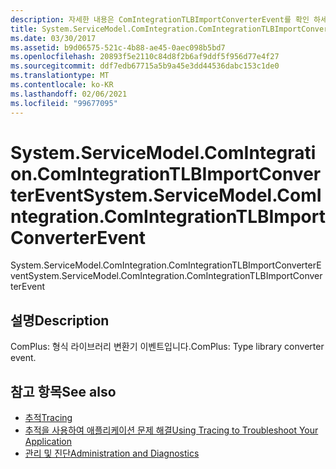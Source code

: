 ```yaml
---
description: 자세한 내용은 ComIntegrationTLBImportConverterEvent를 확인 하세요.
title: System.ServiceModel.ComIntegration.ComIntegrationTLBImportConverterEvent
ms.date: 03/30/2017
ms.assetid: b9d06575-521c-4b88-ae45-0aec098b5bd7
ms.openlocfilehash: 20893f5e2110c84d8f2b6af9ddf5f956d77e4f27
ms.sourcegitcommit: ddf7edb67715a5b9a45e3dd44536dabc153c1de0
ms.translationtype: MT
ms.contentlocale: ko-KR
ms.lasthandoff: 02/06/2021
ms.locfileid: "99677095"
---
```

# <a name="systemservicemodelcomintegrationcomintegrationtlbimportconverterevent"></a><span data-ttu-id="c6b4c-103">System.ServiceModel.ComIntegration.ComIntegrationTLBImportConverterEvent</span><span class="sxs-lookup"><span data-stu-id="c6b4c-103">System.ServiceModel.ComIntegration.ComIntegrationTLBImportConverterEvent</span></span>

<span data-ttu-id="c6b4c-104">System.ServiceModel.ComIntegration.ComIntegrationTLBImportConverterEvent</span><span class="sxs-lookup"><span data-stu-id="c6b4c-104">System.ServiceModel.ComIntegration.ComIntegrationTLBImportConverterEvent</span></span>  
  
## <a name="description"></a><span data-ttu-id="c6b4c-105">설명</span><span class="sxs-lookup"><span data-stu-id="c6b4c-105">Description</span></span>  

 <span data-ttu-id="c6b4c-106">ComPlus: 형식 라이브러리 변환기 이벤트입니다.</span><span class="sxs-lookup"><span data-stu-id="c6b4c-106">ComPlus: Type library converter event.</span></span>  
  
## <a name="see-also"></a><span data-ttu-id="c6b4c-107">참고 항목</span><span class="sxs-lookup"><span data-stu-id="c6b4c-107">See also</span></span>

- [<span data-ttu-id="c6b4c-108">추적</span><span class="sxs-lookup"><span data-stu-id="c6b4c-108">Tracing</span></span>](index.md)
- [<span data-ttu-id="c6b4c-109">추적을 사용하여 애플리케이션 문제 해결</span><span class="sxs-lookup"><span data-stu-id="c6b4c-109">Using Tracing to Troubleshoot Your Application</span></span>](using-tracing-to-troubleshoot-your-application.md)
- [<span data-ttu-id="c6b4c-110">관리 및 진단</span><span class="sxs-lookup"><span data-stu-id="c6b4c-110">Administration and Diagnostics</span></span>](../index.md)
